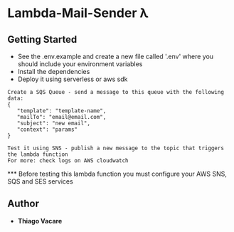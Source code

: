 # Lambda-Mail-Sender λ

## Getting Started

- See the .env.example and create a new file called '.env' where you should include your environment variables
- Install the dependencies
- Deploy it using serverless or aws sdk

```
Create a SQS Queue - send a message to this queue with the following data:
{
   "template": "template-name",
   "mailTo": "email@email.com",
   "subject": "new email",
   "context": "params"
}
```
```
Test it using SNS - publish a new message to the topic that triggers the lambda function
For more: check logs on AWS cloudwatch

```

*** Before testing this lambda function you must configure your AWS SNS, SQS and SES services

## Author
* **Thiago Vacare**
